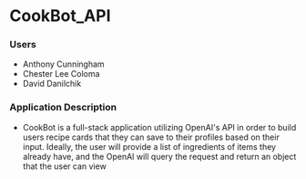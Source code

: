 # CookBot_API


### Users
* Anthony Cunningham
* Chester Lee Coloma
* David Danilchik

### Application Description

* CookBot is a full-stack application utilizing OpenAI's API in order to build users recipe cards that they can save to their profiles based on their input. Ideally, the user will provide a list of ingredients of items they already have, and the OpenAI will query the request and return an object that the user can view 
